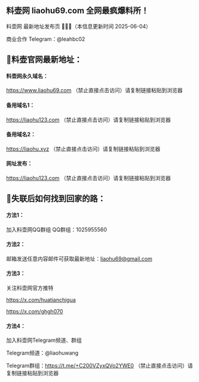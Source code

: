 ## 料壶网 liaohu69.com 全网最疯爆料所！

料壶网 最新地址发布页 🍵🍵🍵（本信息更新时间 2025-06-04）

商业合作 Telegram：@leahbc02

## 📌料壶官网最新地址：
#### 料壶网永久域名：
https://www.liaohu69.com （禁止直接点击访问）请复制链接粘贴到浏览器

#### 备用域名1：
https://liaohu123.com （禁止直接点击访问）请复制链接粘贴到浏览器

#### 备用域名2：
https://liaohu.xyz （禁止直接点击访问）请复制链接粘贴到浏览器

#### 网址发布：
https://liaohu123.com （禁止直接点击访问）请复制链接粘贴到浏览器

## 📱失联后如何找到回家的路：
#### 方法1：
加入料壶网QQ群组
QQ群组：1025955560

#### 方法2：
邮箱发送任意内容邮件可获取最新地址：liaohu69@gmail.com

#### 方法3：
关注料壶网官方推特

https://x.com/huatianchigua

https://x.com/ghgh070

#### 方法4：
加入料壶网Telegram频道、群组

Telegram频道：@liaohuwang

Telegram群组：https://t.me/+C200VZyxQVo2YWE0 （禁止直接点击访问）请复制链接粘贴到浏览器
